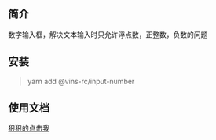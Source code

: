 ## 简介

数字输入框，解决文本输入时只允许浮点数，正整数，负数的问题

## 安装

> yarn add @vins-rc/input-number

## 使用文档

[狠狠的点击我](https://boss-react-doc.fast-inside.tuya-inc.cn:7799/components/base/input-number)
